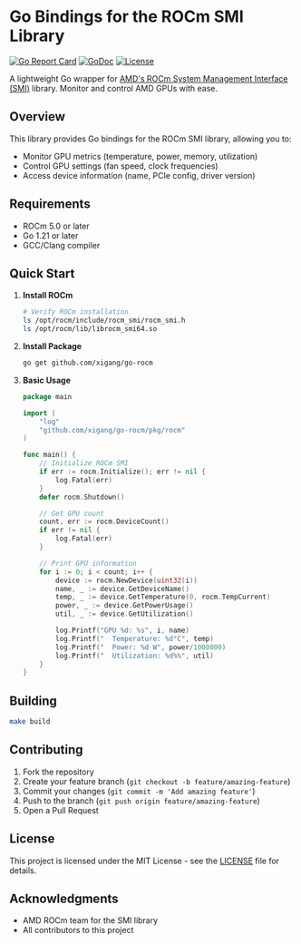 # Go Bindings for the ROCm SMI Library

[![Go Report Card](https://goreportcard.com/badge/github.com/xigang/go-rocm)](https://goreportcard.com/report/github.com/xigang/go-rocm)
[![GoDoc](https://godoc.org/github.com/xigang/go-rocm?status.svg)](https://godoc.org/github.com/xigang/go-rocm)
[![License](https://img.shields.io/badge/license-MIT-blue.svg)](LICENSE)

A lightweight Go wrapper for [AMD's ROCm System Management Interface (SMI)](https://github.com/ROCm/rocm_smi_lib) library. Monitor and control AMD GPUs with ease.

## Overview

This library provides Go bindings for the ROCm SMI library, allowing you to:
- Monitor GPU metrics (temperature, power, memory, utilization)
- Control GPU settings (fan speed, clock frequencies)
- Access device information (name, PCIe config, driver version)

## Requirements

- ROCm 5.0 or later
- Go 1.21 or later
- GCC/Clang compiler

## Quick Start

1. **Install ROCm**
   ```bash
   # Verify ROCm installation
   ls /opt/rocm/include/rocm_smi/rocm_smi.h
   ls /opt/rocm/lib/librocm_smi64.so
   ```

2. **Install Package**
   ```bash
   go get github.com/xigang/go-rocm
   ```

3. **Basic Usage**
   ```go
   package main

   import (
       "log"
       "github.com/xigang/go-rocm/pkg/rocm"
   )

   func main() {
       // Initialize ROCm SMI
       if err := rocm.Initialize(); err != nil {
           log.Fatal(err)
       }
       defer rocm.Shutdown()

       // Get GPU count
       count, err := rocm.DeviceCount()
       if err != nil {
           log.Fatal(err)
       }

       // Print GPU information
       for i := 0; i < count; i++ {
           device := rocm.NewDevice(uint32(i))
           name, _ := device.GetDeviceName()
           temp, _ := device.GetTemperature(0, rocm.TempCurrent)
           power, _ := device.GetPowerUsage()
           util, _ := device.GetUtilization()

           log.Printf("GPU %d: %s", i, name)
           log.Printf("  Temperature: %d°C", temp)
           log.Printf("  Power: %d W", power/1000000)
           log.Printf("  Utilization: %d%%", util)
       }
   }
   ```

## Building
```sh
make build
```

## Contributing

1. Fork the repository
2. Create your feature branch (`git checkout -b feature/amazing-feature`)
3. Commit your changes (`git commit -m 'Add amazing feature'`)
4. Push to the branch (`git push origin feature/amazing-feature`)
5. Open a Pull Request

## License

This project is licensed under the MIT License - see the [LICENSE](https://github.com/xigang/go-rocm/blob/main/LICENSE) file for details.

## Acknowledgments

- AMD ROCm team for the SMI library
- All contributors to this project
